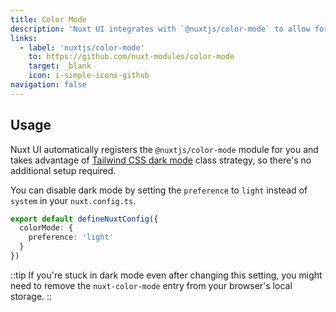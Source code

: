 ```yaml
---
title: Color Mode
description: 'Nuxt UI integrates with `@nuxtjs/color-mode` to allow for easy switching between light and dark themes.'
links:
  - label: 'nuxtjs/color-mode'
    to: https://github.com/nuxt-modules/color-mode
    target: _blank
    icon: i-simple-icons-github
navigation: false
---
```


## Usage

Nuxt UI automatically registers the `@nuxtjs/color-mode` module for you and takes advantage of [Tailwind CSS dark mode](https://tailwindcss.com/docs/dark-mode#toggling-dark-mode-manually) class strategy, so there's no additional setup required.

You can disable dark mode by setting the `preference` to `light` instead of `system` in your `nuxt.config.ts`.

```ts [nuxt.config.ts]
export default defineNuxtConfig({
  colorMode: {
    preference: 'light'
  }
})
```

::tip
If you're stuck in dark mode even after changing this setting, you might need to remove the `nuxt-color-mode` entry from your browser's local storage.
::
